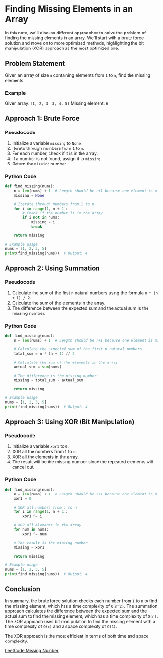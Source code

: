 # Finding Missing Elements in an Array

In this note, we'll discuss different approaches to solve the problem of finding the missing elements in an array. We'll start with a brute force solution and move on to more optimized methods, highlighting the bit manipulation (XOR) approach as the most optimized one.

## Problem Statement

Given an array of size `n` containing elements from `1` to `n`, find the missing  elements.

### Example

Given array: `[1, 2, 3, 3, 4, 5]`
Missing element: `6`




## Approach 1: Brute Force

### Pseudocode

1. Initialize a variable `missing` to `None`.
2. Iterate through numbers from `1` to `n`.
3. For each number, check if it is in the array.
4. If a number is not found, assign it to `missing`.
5. Return the `missing` number.

### Python Code

```python
def find_missing(nums):
    n = len(nums) + 1  # Length should be n+1 because one element is missing
    missing = None

    # Iterate through numbers from 1 to n
    for i in range(1, n + 1):
        # Check if the number is in the array
        if i not in nums:
            missing = i
            break

    return missing

# Example usage
nums = [1, 2, 3, 5]
print(find_missing(nums))  # Output: 4

```

## Approach 2: Using Summation

### Pseudocode

1. Calculate the sum of the first `n` natural numbers using the formula `n * (n + 1) / 2`.
2. Calculate the sum of the elements in the array.
3. The difference between the expected sum and the actual sum is the missing number.

### Python Code

```python
def find_missing(nums):
    n = len(nums) + 1  # Length should be n+1 because one element is missing

    # Calculate the expected sum of the first n natural numbers
    total_sum = n * (n + 1) // 2

    # Calculate the sum of the elements in the array
    actual_sum = sum(nums)

    # The difference is the missing number
    missing = total_sum - actual_sum

    return missing

# Example usage
nums = [1, 2, 3, 5]
print(find_missing(nums))  # Output: 4

```

## Approach 3: Using XOR (Bit Manipulation)

### Pseudocode

1. Initialize a variable `xor1` to `0`.
2. XOR all the numbers from `1` to `n`.
3. XOR all the elements in the array.
4. The result will be the missing number since the repeated elements will cancel out.

### Python Code

```python
def find_missing(nums):
    n = len(nums) + 1  # Length should be n+1 because one element is missing
    xor1 = 0

    # XOR all numbers from 1 to n
    for i in range(1, n + 1):
        xor1 ^= i

    # XOR all elements in the array
    for num in nums:
        xor1 ^= num

    # The result is the missing number
    missing = xor1

    return missing

# Example usage
nums = [1, 2, 3, 5]
print(find_missing(nums))  # Output: 4

```

## Conclusion

In summary, the brute force solution checks each number from `1` to `n` to find the missing element, which has a time complexity of `O(n^2)`. The summation approach calculates the difference between the expected sum and the actual sum to find the missing element, which has a time complexity of `O(n)`. The XOR approach uses bit manipulation to find the missing element with a time complexity of `O(n)` and a space complexity of `O(1)`.

The XOR approach is the most efficient in terms of both time and space complexity.

[LeetCode Missing Number](https://leetcode.com/problems/missing-number/)
